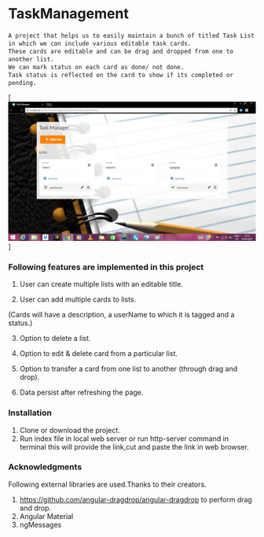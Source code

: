 # TaskManagement

```
A project that helps us to easily maintain a bunch of titled Task List in which we can include various editable task cards. 
These cards are editable and can be drag and dropped from one to another list.
We can mark status on each card as done/ not done.
Task status is reflected on the card to show if its completed or pending.
```

[![App Preview](https://github.com/guptashipra7391/TaskManagement/blob/master/sample-image.png?raw=true)]


### Following features are implemented in this project

1) User can create multiple lists with an editable title.

2) User can add multiple cards to lists.

(Cards will have a description, a userName to which it is tagged and a status.)

3) Option to delete a list.

4) Option to edit & delete card from a particular list.

5) Option to transfer a card from one list to another (through drag and drop).

6) Data persist after refreshing the page.



### Installation

1. Clone or download the project.
2. Run index file in local web server or
   run http-server command in terminal this will provide the link,cut and paste the link in web browser.



### Acknowledgments
Following external libraries are used.Thanks to their creators.
1. https://github.com/angular-dragdrop/angular-dragdrop to perform drag and drop.
2. Angular Material
3. ngMessages
